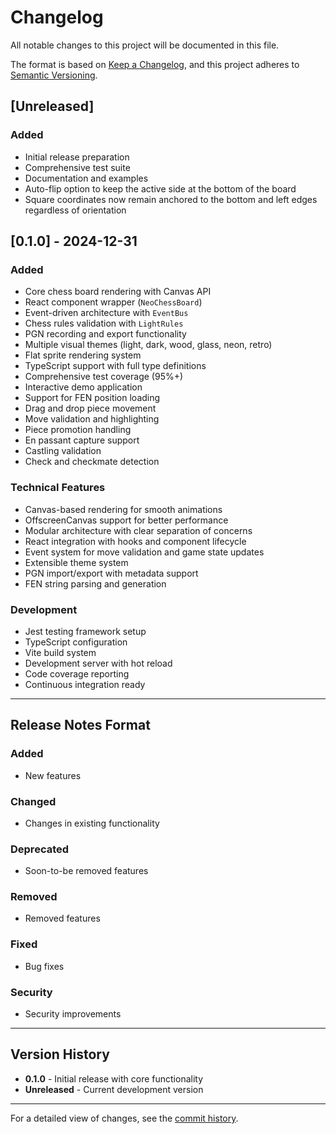 # Changelog

All notable changes to this project will be documented in this file.

The format is based on [Keep a Changelog](https://keepachangelog.com/en/1.0.0/),
and this project adheres to [Semantic Versioning](https://semver.org/spec/v2.0.0.html).

## [Unreleased]

### Added

- Initial release preparation
- Comprehensive test suite
- Documentation and examples
- Auto-flip option to keep the active side at the bottom of the board
- Square coordinates now remain anchored to the bottom and left edges regardless of orientation

## [0.1.0] - 2024-12-31

### Added

- Core chess board rendering with Canvas API
- React component wrapper (`NeoChessBoard`)
- Event-driven architecture with `EventBus`
- Chess rules validation with `LightRules`
- PGN recording and export functionality
- Multiple visual themes (light, dark, wood, glass, neon, retro)
- Flat sprite rendering system
- TypeScript support with full type definitions
- Comprehensive test coverage (95%+)
- Interactive demo application
- Support for FEN position loading
- Drag and drop piece movement
- Move validation and highlighting
- Piece promotion handling
- En passant capture support
- Castling validation
- Check and checkmate detection

### Technical Features

- Canvas-based rendering for smooth animations
- OffscreenCanvas support for better performance
- Modular architecture with clear separation of concerns
- React integration with hooks and component lifecycle
- Event system for move validation and game state updates
- Extensible theme system
- PGN import/export with metadata support
- FEN string parsing and generation

### Development

- Jest testing framework setup
- TypeScript configuration
- Vite build system
- Development server with hot reload
- Code coverage reporting
- Continuous integration ready

---

## Release Notes Format

### Added

- New features

### Changed

- Changes in existing functionality

### Deprecated

- Soon-to-be removed features

### Removed

- Removed features

### Fixed

- Bug fixes

### Security

- Security improvements

---

## Version History

- **0.1.0** - Initial release with core functionality
- **Unreleased** - Current development version

---

For a detailed view of changes, see the [commit history](https://github.com/yourusername/neochessboard/commits/main).
